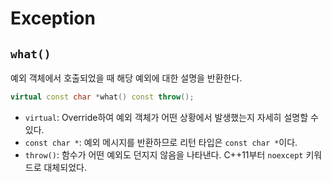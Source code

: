 # Exception

## `what()`

예외 객체에서 호출되었을 때 해당 예외에 대한 설명을 반환한다.

```c++
virtual const char *what() const throw();
```

- `virtual`: Override하여 예외 객체가 어떤 상황에서 발생했는지 자세히 설명할 수 있다.
- `const char *`: 예외 메시지를 반환하므로 리턴 타입은 `const char *`이다.
- `throw()`: 함수가 어떤 예외도 던지지 않음을 나타낸다. C++11부터 `noexcept` 키워드로 대체되었다.
